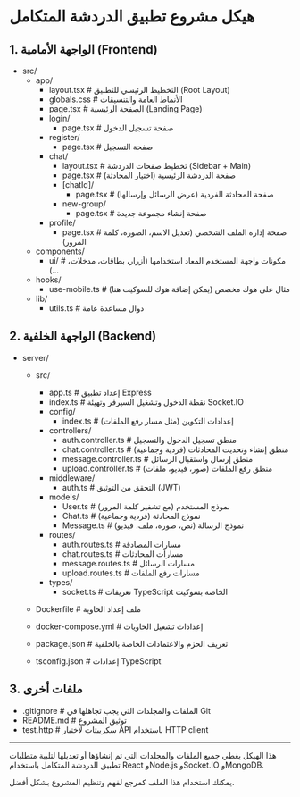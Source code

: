 # هيكل مشروع تطبيق الدردشة المتكامل

## 1. الواجهة الأمامية (Frontend)

- src/
  - app/
    - layout.tsx               # التخطيط الرئيسي للتطبيق (Root Layout)
    - globals.css              # الأنماط العامة والتنسيقات
    - page.tsx                 # الصفحة الرئيسية (Landing Page)
    - login/
      - page.tsx               # صفحة تسجيل الدخول
    - register/
      - page.tsx               # صفحة التسجيل
    - chat/
      - layout.tsx             # تخطيط صفحات الدردشة (Sidebar + Main)
      - page.tsx               # صفحة الدردشة الرئيسية (اختيار المحادثة)
      - [chatId]/
        - page.tsx             # صفحة المحادثة الفردية (عرض الرسائل وإرسالها)
      - new-group/
        - page.tsx             # صفحة إنشاء مجموعة جديدة
    - profile/
      - page.tsx               # صفحة إدارة الملف الشخصي (تعديل الاسم، الصورة، كلمة المرور)
  - components/
    - ui/                      # مكونات واجهة المستخدم المعاد استخدامها (أزرار، بطاقات، مدخلات، ...)
  - hooks/
    - use-mobile.ts            # مثال على هوك مخصص (يمكن إضافة هوك للسوكيت هنا)
  - lib/
    - utils.ts                 # دوال مساعدة عامة

## 2. الواجهة الخلفية (Backend)

- server/
  - src/
    - app.ts                   # إعداد تطبيق Express
    - index.ts                 # نقطة الدخول وتشغيل السيرفر وتهيئة Socket.IO
    - config/
      - index.ts               # إعدادات التكوين (مثل مسار رفع الملفات)
    - controllers/
      - auth.controller.ts     # منطق تسجيل الدخول والتسجيل
      - chat.controller.ts     # منطق إنشاء وتحديث المحادثات (فردية وجماعية)
      - message.controller.ts  # منطق إرسال واستقبال الرسائل
      - upload.controller.ts   # منطق رفع الملفات (صور، فيديو، ملفات)
    - middleware/
      - auth.ts                # التحقق من التوثيق (JWT)
    - models/
      - User.ts                # نموذج المستخدم (مع تشفير كلمة المرور)
      - Chat.ts                # نموذج المحادثة (فردية وجماعية)
      - Message.ts             # نموذج الرسالة (نص، صورة، ملف، فيديو)
    - routes/
      - auth.routes.ts         # مسارات المصادقة
      - chat.routes.ts         # مسارات المحادثات
      - message.routes.ts      # مسارات الرسائل
      - upload.routes.ts       # مسارات رفع الملفات
    - types/
      - socket.ts              # تعريفات TypeScript الخاصة بسوكيت

  - Dockerfile                  # ملف إعداد الحاوية
  - docker-compose.yml          # إعدادات تشغيل الحاويات
  - package.json                # تعريف الحزم والاعتمادات الخاصة بالخلفية
  - tsconfig.json               # إعدادات TypeScript

## 3. ملفات أخرى

- .gitignore                   # الملفات والمجلدات التي يجب تجاهلها في Git
- README.md                    # توثيق المشروع
- test.http                    # سكريبتات لاختبار API باستخدام HTTP client

---

هذا الهيكل يغطي جميع الملفات والمجلدات التي تم إنشاؤها أو تعديلها لتلبية متطلبات تطبيق الدردشة المتكامل باستخدام React وNode.js وSocket.IO وMongoDB.

يمكنك استخدام هذا الملف كمرجع لفهم وتنظيم المشروع بشكل أفضل.
